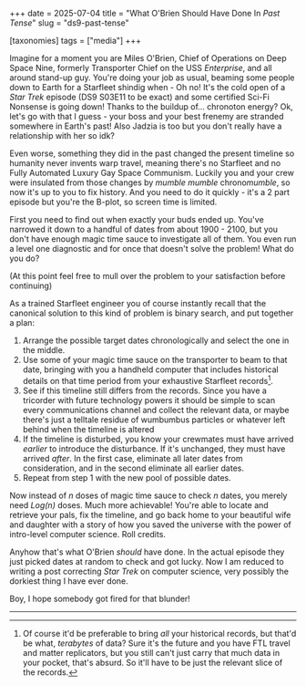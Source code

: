 +++
date = 2025-07-04
title =  "What O'Brien Should Have Done In *Past Tense*"
slug =  "ds9-past-tense"

[taxonomies]
tags = ["media"]
+++

Imagine for a moment you are Miles O'Brien, Chief of Operations on Deep Space Nine, formerly Transporter Chief on the USS *Enterprise*, and all around stand-up guy. You're doing your job as usual, beaming some people down to Earth for a Starfleet shindig when - Oh no! It's the cold open of a *Star Trek* episode (DS9 S03E11 to be exact)  and some certified Sci-Fi Nonsense is going down! Thanks to the buildup of... chronoton energy? Ok, let's go with that I guess - your boss and your best frenemy are stranded somewhere in Earth's past! Also Jadzia is too but you don't really have a relationship with her so idk? 

Even worse, something they did in the past changed the present timeline so humanity never invents warp travel, meaning there's no Starfleet and no Fully Automated Luxury Gay Space Communism.  Luckily you and your crew were insulated from those changes by *mumble mumble* chrono*mumble*, so now it's up to you to fix history. And you need to do it quickly - it's a 2 part episode but you're the B-plot, so screen time is limited. 

First you need to find out when exactly your buds ended up. You've narrowed it down to a handful of dates from about  1900 - 2100, but you don't have enough magic time sauce to investigate all of them.  You even run a level one diagnostic and for once that doesn't solve the problem! What do you do? 

(At this point feel free to mull over the problem to your satisfaction before continuing)


As a trained Starfleet engineer you of course instantly recall that the canonical solution to this kind of problem is binary search, and put together a plan:

1. Arrange the possible target dates chronologically and select the one in the middle.
2. Use some of your magic time sauce on the transporter to beam to that date, bringing with you a handheld computer that includes historical details on that time period from your exhaustive Starfleet records[^1].
3. See if this timeline still differs from the records. Since you have a tricorder with future technology powers it should be simple to scan every communications channel and collect the relevant data, or maybe there's just a telltale residue of wumbumbus particles or whatever left behind when the timeline is altered
4. If the timeline is disturbed, you know your crewmates must have arrived *earlier* to introduce the disturbance. If it's unchanged, they must have arrived *after*. In the first case, eliminate all later dates from consideration, and in the second eliminate all earlier dates.
5. Repeat from step 1 with the new pool of possible dates.

Now instead of *n* doses of magic time sauce to check *n* dates, you merely need *Log(n)* doses. Much more achievable! You're able to locate and retrieve your pals, fix the timeline, and go back home to your beautiful wife and daughter with a story of how you saved the universe with the power of intro-level computer science. Roll credits.


Anyhow that's what O'Brien *should* have done. In the actual episode they just picked dates at random to check and got lucky. Now I am reduced to writing a post correcting *Star Trek* on computer science, very possibly the dorkiest thing I have ever done.  

Boy, I hope somebody got fired for that blunder!

---

[^1]: Of course it'd be preferable to bring *all* your historical records, but that'd be what, *terabytes* of data? Sure it's the future and you have FTL travel and matter replicators, but you still can't just carry that much data in your pocket, that's absurd. So it'll have to be just the relevant slice of the records.


